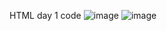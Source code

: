 HTML day 1 code 
![image](https://github.com/Datta1153/web-development-learning/assets/163277444/06aff486-9f31-49d4-9a04-48044c95ca80)
![image](https://github.com/Datta1153/web-development-learning/assets/163277444/6f0e9f9d-0cb9-4d01-8faa-a8d272126166)
